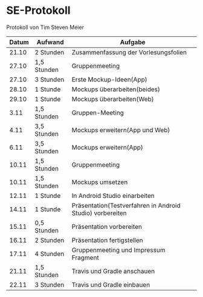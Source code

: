 # SE-Protokoll
Protokoll von Tim Steven Meier

|Datum|Aufwand|Aufgabe|
|---|---|---|
|21.10|2 Stunden|Zusammenfassung der Vorlesungsfolien|
|27.10|1,5 Stunden|Gruppenmeeting|
|27.10|3 Stunden|Erste Mockup-Ideen(App)|
|28.10|1 Stunde|Mockups überarbeiten(beides)|
|29.10|1 Stunde|Mockups überarbeiten(Web)|
|3.11|1,5 Stunden|Gruppen-Meeting|
|4.11|3,5 Stunden|Mockups erweitern(App und Web)|
|6.11|3,5 Stunden|Mockups erweitern(App)|
|10.11|1,5 Stunden|Gruppenmeeting|
|10.11|1,5 Stunden|Mockups umsetzen|
|12.11|1 Stunde|In Android Studio einarbeiten|
|14.11|1 Stunde|Präsentation(Testverfahren in Android Studio) vorbereiten|
|15.11|0,5 Stunden|Präsentation vorbereiten|
|16.11|2 Stunden|Präsentation fertigstellen|
|17.11|4 Stunden|Gruppenmeeting und Impressum Fragment|
|21.11|1,5 Stunden|Travis und Gradle anschauen|
|22.11|3 Stunden|Travis und Gradle einbauen|
